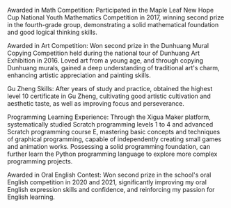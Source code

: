 Awarded in Math Competition: Participated in the Maple Leaf New Hope Cup National Youth Mathematics Competition in 2017, winning second prize in the fourth-grade group, demonstrating a solid mathematical foundation and good logical thinking skills.  

Awarded in Art Competition: Won second prize in the Dunhuang Mural Copying Competition held during the national tour of Dunhuang Art Exhibition in 2016. Loved art from a young age, and through copying Dunhuang murals, gained a deep understanding of traditional art's charm, enhancing artistic appreciation and painting skills.  

Gu Zheng Skills: After years of study and practice, obtained the highest level 10 certificate in Gu Zheng, cultivating good artistic cultivation and aesthetic taste, as well as improving focus and perseverance.  

Programming Learning Experience: Through the Xigua Maker platform, systematically studied Scratch programming levels 1 to 4 and advanced Scratch programming course E, mastering basic concepts and techniques of graphical programming, capable of independently creating small games and animation works. Possessing a solid programming foundation, can further learn the Python programming language to explore more complex programming projects.  

Awarded in Oral English Contest: Won second prize in the school's oral English competition in 2020 and 2021, significantly improving my oral English expression skills and confidence, and reinforcing my passion for English learning.  
